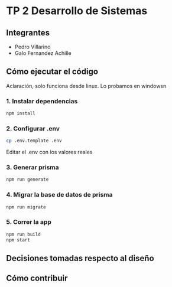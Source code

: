 # TP 2 Desarrollo de Sistemas

## Integrantes
 - Pedro Villarino
 - Galo Fernandez Achille

## Cómo ejecutar el código

Aclaración, solo funciona desde linux. Lo probamos en windowsn 

### 1. Instalar dependencias

```bash
npm install
```

### 2. Configurar .env

```bash
cp .env.template .env
```
Editar el .env con los valores reales

### 3. Generar prisma

```bash
npm run generate
```
### 4. Migrar la base de datos de prisma
```bash
npm run migrate
```

### 5. Correr la app

```bash
npm run build
npm start
```

## Decisiones tomadas respecto al diseño

## Cómo contribuir
